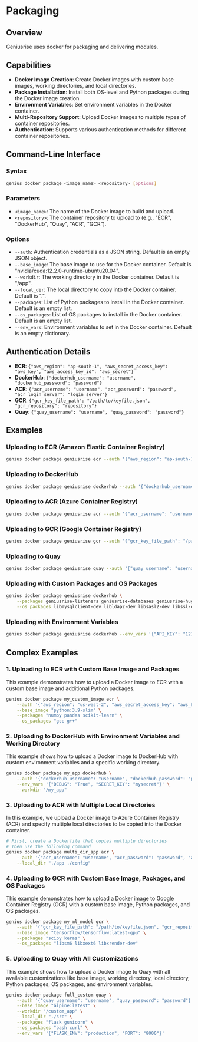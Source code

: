# Packaging

## Overview

Geniusrise uses docker for packaging and delivering modules.

## Capabilities

- **Docker Image Creation**: Create Docker images with custom base images, working directories, and local directories.
- **Package Installation**: Install both OS-level and Python packages during the Docker image creation.
- **Environment Variables**: Set environment variables in the Docker container.
- **Multi-Repository Support**: Upload Docker images to multiple types of container repositories.
- **Authentication**: Supports various authentication methods for different container repositories.

## Command-Line Interface

### Syntax

```bash
genius docker package <image_name> <repository> [options]
```

### Parameters

- `<image_name>`: The name of the Docker image to build and upload.
- `<repository>`: The container repository to upload to (e.g., "ECR", "DockerHub", "Quay", "ACR", "GCR").

### Options

- `--auth`: Authentication credentials as a JSON string. Default is an empty JSON object.
- `--base_image`: The base image to use for the Docker container. Default is "nvidia/cuda:12.2.0-runtime-ubuntu20.04".
- `--workdir`: The working directory in the Docker container. Default is "/app".
- `--local_dir`: The local directory to copy into the Docker container. Default is ".".
- `--packages`: List of Python packages to install in the Docker container. Default is an empty list.
- `--os_packages`: List of OS packages to install in the Docker container. Default is an empty list.
- `--env_vars`: Environment variables to set in the Docker container. Default is an empty dictionary.

## Authentication Details

- **ECR**: `{"aws_region": "ap-south-1", "aws_secret_access_key": "aws_key", "aws_access_key_id": "aws_secret"}`
- **DockerHub**: `{"dockerhub_username": "username", "dockerhub_password": "password"}`
- **ACR**: `{"acr_username": "username", "acr_password": "password", "acr_login_server": "login_server"}`
- **GCR**: `{"gcr_key_file_path": "/path/to/keyfile.json", "gcr_repository": "repository"}`
- **Quay**: `{"quay_username": "username", "quay_password": "password"}`

## Examples

### Uploading to ECR (Amazon Elastic Container Registry)

```bash
genius docker package geniusrise ecr --auth '{"aws_region": "ap-south-1"}'
```

### Uploading to DockerHub

```bash
genius docker package geniusrise dockerhub --auth '{"dockerhub_username": "username", "dockerhub_password": "password"}'
```

### Uploading to ACR (Azure Container Registry)

```bash
genius docker package geniusrise acr --auth '{"acr_username": "username", "acr_password": "password", "acr_login_server": "login_server"}'
```

### Uploading to GCR (Google Container Registry)

```bash
genius docker package geniusrise gcr --auth '{"gcr_key_file_path": "/path/to/keyfile.json", "gcr_repository": "repository"}'
```

### Uploading to Quay

```bash
genius docker package geniusrise quay --auth '{"quay_username": "username", "quay_password": "password"}'
```

### Uploading with Custom Packages and OS Packages

```bash
genius docker package geniusrise dockerhub \
    --packages geniusrise-listeners geniusrise-databases geniusrise-huggingface geniusrise-openai \
    --os_packages libmysqlclient-dev libldap2-dev libsasl2-dev libssl-dev
```

### Uploading with Environment Variables

```bash
genius docker package geniusrise dockerhub --env_vars '{"API_KEY": "123456", "ENV": "production"}'
```

## Complex Examples

### 1. Uploading to ECR with Custom Base Image and Packages

This example demonstrates how to upload a Docker image to ECR with a custom base image and additional Python packages.

```bash
genius docker package my_custom_image ecr \
    --auth '{"aws_region": "us-west-2", "aws_secret_access_key": "aws_key", "aws_access_key_id": "aws_secret"}' \
    --base_image "python:3.9-slim" \
    --packages "numpy pandas scikit-learn" \
    --os_packages "gcc g++"
```

### 2. Uploading to DockerHub with Environment Variables and Working Directory

This example shows how to upload a Docker image to DockerHub with custom environment variables and a specific working directory.

```bash
genius docker package my_app dockerhub \
    --auth '{"dockerhub_username": "username", "dockerhub_password": "password"}' \
    --env_vars '{"DEBUG": "True", "SECRET_KEY": "mysecret"}' \
    --workdir "/my_app"
```

### 3. Uploading to ACR with Multiple Local Directories

In this example, we upload a Docker image to Azure Container Registry (ACR) and specify multiple local directories to be copied into the Docker container.

```bash
# First, create a Dockerfile that copies multiple directories
# Then use the following command
genius docker package multi_dir_app acr \
    --auth '{"acr_username": "username", "acr_password": "password", "acr_login_server": "login_server"}' \
    --local_dir "./app ./config"
```

### 4. Uploading to GCR with Custom Base Image, Packages, and OS Packages

This example demonstrates how to upload a Docker image to Google Container Registry (GCR) with a custom base image, Python packages, and OS packages.

```bash
genius docker package my_ml_model gcr \
    --auth '{"gcr_key_file_path": "/path/to/keyfile.json", "gcr_repository": "repository"}' \
    --base_image "tensorflow/tensorflow:latest-gpu" \
    --packages "scipy keras" \
    --os_packages "libsm6 libxext6 libxrender-dev"
```

### 5. Uploading to Quay with All Customizations

This example shows how to upload a Docker image to Quay with all available customizations like base image, working directory, local directory, Python packages, OS packages, and environment variables.

```bash
genius docker package full_custom quay \
    --auth '{"quay_username": "username", "quay_password": "password"}' \
    --base_image "alpine:latest" \
    --workdir "/custom_app" \
    --local_dir "./src" \
    --packages "flask gunicorn" \
    --os_packages "bash curl" \
    --env_vars '{"FLASK_ENV": "production", "PORT": "8000"}'
```
